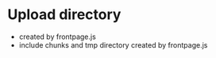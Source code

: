 # Upload directory

- created by frontpage.js
- include chunks and tmp directory created by frontpage.js